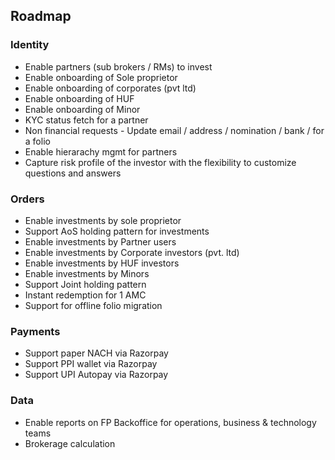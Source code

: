 ## Roadmap



### Identity

- Enable partners (sub brokers / RMs) to invest
- Enable onboarding of Sole proprietor
- Enable onboarding of corporates (pvt ltd)
- Enable onboarding of HUF
- Enable onboarding of Minor
- KYC status fetch for a partner
- Non financial requests - Update email / address / nomination / bank / for a folio
- Enable hierarachy mgmt for partners
- Capture risk profile of the investor with the flexibility to customize questions and answers

### Orders

- Enable investments by sole proprietor
- Support AoS holding pattern for investments
- Enable investments by Partner users
- Enable investments by Corporate investors (pvt. ltd)
- Enable investments by HUF investors
- Enable investments by Minors
- Support Joint holding pattern
- Instant redemption for 1 AMC
- Support for offline folio migration


### Payments

- Support paper NACH via Razorpay
- Support PPI wallet via Razorpay
- Support UPI Autopay via Razorpay

### Data

- Enable reports on FP Backoffice for operations, business & technology teams
- Brokerage calculation


<!--
|Use Case / workflow|Quarter|Month|
|-------------------|-------|-----|
|Acceptance of Aadhaar as the proof of address for MF KYC|Q1, FY 23-24| June|
|Webhooks for orders|Q1, FY 23-24| June|
|Enable NRI investor type to initiate MF transactions|Q2, FY 23-24| July|
|2FA authentication for investor (Consent collection)|Q2, FY 23-24| July|
|Support for offline folio migration|Q2, FY 23-24| July|
|Support for different holding patterns for Resident Indians|Q2, FY 23-24| July|
|Enable instant redemption transaction type across 2 AMCs|Q2, FY 23-24| July|
|Enable investors to update email & mobile in their MF folios via non commercial transactions / non financial transactions|Q2, FY 23-24| Aug|
|Enable Sole Proprietor investor type to initiate MF transactions|Q2, FY 23-24| Aug|
|Enable Minor (RI & NRI) investor type to initiate MF transactions|Q2, FY 23-24| Aug|
|Enable HUF investor type to initiate MF transactions|Q2, FY 23-24| Aug|
|Enable Corporate investor (Pvt Ltd) type to initiate MF transactions|Q2, FY 23-24| Sept|
|Enable Corporate investor (LLP) type to initiate MF transactions|Q2, FY 23-24| Sept|
|Support paper NACH via Razorpay|Q2, FY 23-24| Sept|
|Support PPI wallet via Razorpay|Q2, FY 23-24| Sept|
|Support UPI Autopay via Razorpay|Q2, FY 23-24| Sept|
|Capture risk profile of the investor with the flexibility to customize questions and answers|Q3, FY 23-24| Oct|
|Enabling mapping of individual investor accounts to family level|Q3, FY 23-24| Oct|
|Enable partners to onboard investors, initate transactions on their behalf, view reports|Q3, FY 23-24| Oct|
|Enable hierarchy based reporting for RMs|Q3, FY 23-24| Oct|
|Enable reports on FP Backoffice for operations, business & technology teams|Q3, FY 23-24| Oct|
|Brokerage calculation / reconcilliation|Q4, FY 23-24| NA|
-->
